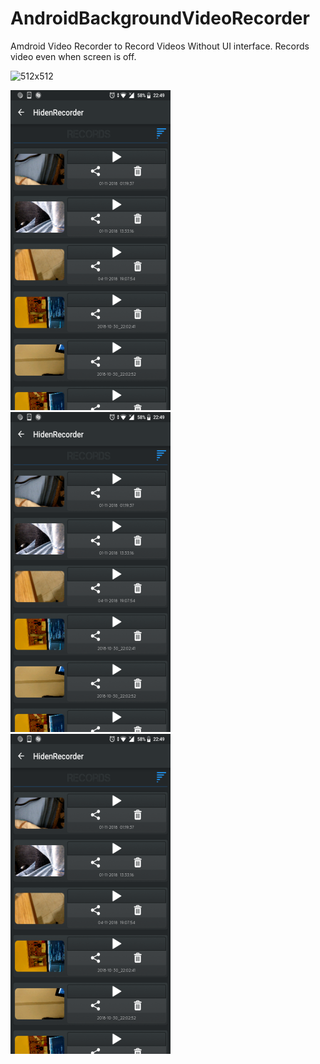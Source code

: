 # AndroidBackgroundVideoRecorder

Amdroid Video Recorder to Record Videos Without UI interface. Records video even when screen is off.

![512x512](https://user-images.githubusercontent.com/8245619/53298486-878c8200-3837-11e9-9066-3e0c41db8639.jpg)

<img src="screen1.png" width="256" height="512">
<img src="screen1.png" width="256" height="512">
<img src="screen1.png" width="256" height="512">








